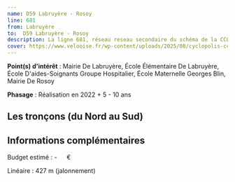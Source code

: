 ```yaml
---
name: D59 Labruyère - Rosoy
line: 681
from: Labruyère
to:  D59 Labruyère - Rosoy 
description: La ligne 681, réseau reseau secondaire du schéma de la CCLVD (tronçon 81) concerne Labruyère - D59 Labruyère - Rosoy
cover: https://www.velooise.fr/wp-content/uploads/2025/08/cyclopolis-cclvd-81.jpg
---
```


**Point(s) d'intérêt** : Mairie De Labruyère, École Élémentaire De Labruyère, École D'aides-Soignants Groupe Hospitalier, École Maternelle Georges Blin, Mairie De Rosoy

**Phasage** : Réalisation en 2022 + 5 - 10 ans

## Les tronçons (du Nord au Sud)

## Informations complémentaires

Budget estimé :  -   € 

Linéaire : 427 m (jalonnement)

